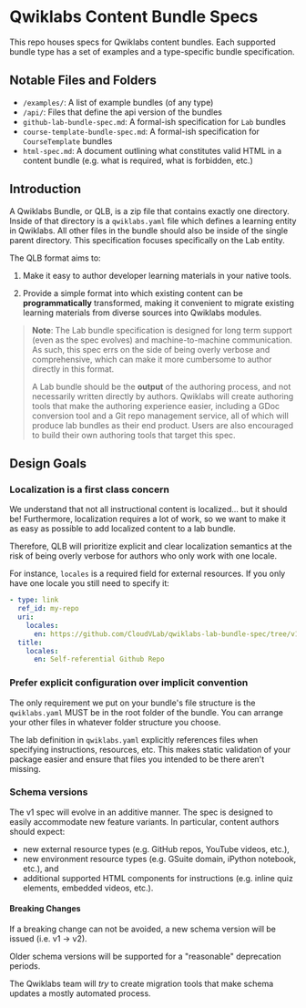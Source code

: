 # Qwiklabs Content Bundle Specs

This repo houses specs for Qwiklabs content bundles. Each supported bundle type
has a set of examples and a type-specific bundle specification.

## Notable Files and Folders

*   `/examples/`: A list of example bundles (of any type)
*   `/api/`: Files that define the api version of the bundles
*   `github-lab-bundle-spec.md`: A formal-ish specification for `Lab` bundles
*   `course-template-bundle-spec.md`: A formal-ish specification for
    `CourseTemplate` bundles
*   `html-spec.md`: A document outlining what constitutes valid HTML in a
    content bundle (e.g. what is required, what is forbidden, etc.)

## Introduction

A Qwiklabs Bundle, or QLB, is a zip file that contains exactly one directory.
Inside of that directory is a `qwiklabs.yaml` file which defines a learning
entity in Qwiklabs. All other files in the bundle should also be inside of the
single parent directory. This specification focuses specifically on the Lab
entity.

The QLB format aims to:

1.  Make it easy to author developer learning materials in your native tools.

2.  Provide a simple format into which existing content can be
    **programmatically** transformed, making it convenient to migrate existing
    learning materials from diverse sources into Qwiklabs modules.

> **Note**: The Lab bundle specification is designed for long term support (even
> as the spec evolves) and machine-to-machine communication. As such, this spec
> errs on the side of being overly verbose and comprehensive, which can make it
> more cumbersome to author directly in this format.
>
> A Lab bundle should be the **output** of the authoring process, and not
> necessarily written directly by authors. Qwiklabs will create authoring tools
> that make the authoring experience easier, including a GDoc conversion tool
> and a Git repo management service, all of which will produce lab bundles as
> their end product. Users are also encouraged to build their own authoring
> tools that target this spec.

## Design Goals

### Localization is a first class concern

We understand that not all instructional content is localized... but it should
be! Furthermore, localization requires a lot of work, so we want to make it as
easy as possible to add localized content to a lab bundle.

Therefore, QLB will prioritize explicit and clear localization semantics at the
risk of being overly verbose for authors who only work with one locale.

For instance, `locales` is a required field for external resources. If you only
have one locale you still need to specify it:

```yaml
- type: link
  ref_id: my-repo
  uri:
    locales:
      en: https://github.com/CloudVLab/qwiklabs-lab-bundle-spec/tree/v1-prerelease
  title:
    locales:
      en: Self-referential Github Repo
```

### Prefer explicit configuration over implicit convention

The only requirement we put on your bundle's file structure is the
`qwiklabs.yaml` MUST be in the root folder of the bundle. You can arrange your
other files in whatever folder structure you choose.

The lab definition in `qwiklabs.yaml` explicitly references files when
specifying instructions, resources, etc. This makes static validation of your
package easier and ensure that files you intended to be there aren't missing.

### Schema versions

The v1 spec will evolve in an additive manner. The spec is designed to easily
accommodate new feature variants. In particular, content authors should expect:

-   new external resource types (e.g. GitHub repos, YouTube videos, etc.),
-   new environment resource types (e.g. GSuite domain, iPython notebook, etc.),
    and
-   additional supported HTML components for instructions (e.g. inline quiz
    elements, embedded videos, etc.).

#### Breaking Changes

If a breaking change can not be avoided, a new schema version will be issued
(i.e. v1 -> v2).

Older schema versions will be supported for a "reasonable" deprecation periods.

The Qwiklabs team will *try* to create migration tools that make schema updates
a mostly automated process.
